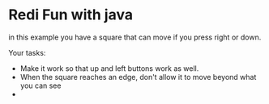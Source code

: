 # Redi Fun with java
in this example you have a square that can move if you press right or down.

Your tasks:
- Make it work so that up and left buttons work as well.
- When the square reaches an edge, don't allow it to move beyond what you can see
-